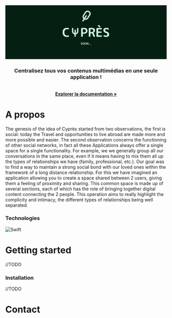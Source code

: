 <div align="center">
    <img src="Documentation/Images/banner.svg" alt="Banner">

  

  <p align="center">
    <h3>Centralisez tous vos contenus multimédias en une seule application !</h3>
    <br />
    <a href="https://codefirst.iut.uca.fr/git/CyDevs/cypres/wiki/Home"><strong>Explorer la documentation »</strong></a>
    <br />
  </p>
</div>

# A propos

The genesis of the idea of Cyprès started from two observations, the first is social: today the
Travel and opportunities to live abroad are made more and more possible and easier.
The second observation concerns the functioning of other social networks, in fact all these
Applications always offer a single space for a single functionality. For example, we
we generally group all our conversations in the same place, even if it means having to mix them all up
the types of relationships we have (family, professional, etc.).
Our goal was to find a way to maintain a strong social bond with our loved ones within the framework
of a long distance relationship. For this we have imagined an application allowing you to create a
space shared between 2 users, giving them a feeling of proximity and sharing.
This common space is made up of several sections, each of which has the role of bringing together
digital content connecting the 2 people. This operation aims to really highlight the
complicity and intimacy, the different types of relationships being well separated.

### Technologies

![Swift](https://img.shields.io/badge/Swift-FA7343?style=for-the-badge&logo=swift&logoColor=white)

# Getting started 

//TODO

### Installation

//TODO

# Contact
